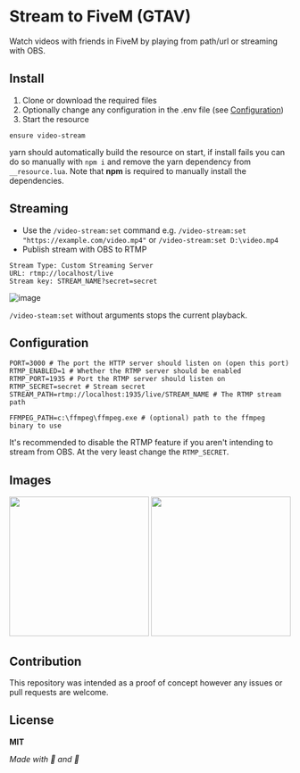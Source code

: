 # Stream to FiveM (GTAV)

Watch videos with friends in FiveM by playing from path/url or streaming with OBS.

## Install

1. Clone or download the required files
2. Optionally change any configuration in the .env file (see [Configuration](#configuration))
3. Start the resource

```
ensure video-stream
```

yarn should automatically build the resource on start, if install fails you can do so manually with `npm i` and remove the yarn dependency from `__resource.lua`. Note that __npm__ is required to manually install the dependencies. 

## Streaming

- Use the `/video-stream:set` command e.g. `/video-stream:set "https://example.com/video.mp4"` or `/video-stream:set D:\video.mp4`
- Publish stream with OBS to RTMP

```
Stream Type: Custom Streaming Server
URL: rtmp://localhost/live
Stream key: STREAM_NAME?secret=secret
```

![image](https://user-images.githubusercontent.com/15322107/120051014-450e0d00-c01f-11eb-8096-5a17716d7ede.png)

`/video-steam:set` without arguments stops the current playback.

## Configuration

```
PORT=3000 # The port the HTTP server should listen on (open this port)
RTMP_ENABLED=1 # Whether the RTMP server should be enabled
RTMP_PORT=1935 # Port the RTMP server should listen on
RTMP_SECRET=secret # Stream secret
STREAM_PATH=rtmp://localhost:1935/live/STREAM_NAME # The RTMP stream path

FFMPEG_PATH=c:\ffmpeg\ffmpeg.exe # (optional) path to the ffmpeg binary to use
```

It's recommended to disable the RTMP feature if you aren't intending to stream from OBS. At the very least change the `RTMP_SECRET`.

## Images

<img src="https://user-images.githubusercontent.com/15322107/120053908-27e03b00-c02d-11eb-8697-0a4da4d86e0e.png" height="250">

<img src="https://user-images.githubusercontent.com/15322107/120053907-26af0e00-c02d-11eb-82da-52131000e3c0.png" height="250">

## Contribution
This repository was intended as a proof of concept however any issues or pull requests are welcome.

## License
__MIT__


_Made with 🍂 and 🐌_

